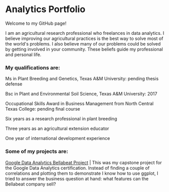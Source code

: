 # Analytics Portfolio
Welcome to my GitHub page!

I am an agricultural research professional who freelances in data analytics. I believe improving our agricultural practices is the best way to solve most of the world's problems. I also believe many of our problems could be solved by getting involved in your community. These beliefs guide my professional and personal life.

### My qualifications are:
Ms in Plant Breeding and Genetics, Texas A&M University: pending thesis defense

Bsc in Plant and Environmental Soil Science, Texas A&M University: 2017

Occupational Skills Award in Business Management from North Central Texas College: pending final course

Six years as a research professional in plant breeding

Three years as an agricultural extension educator

One year of international development experience

### Some of my projects are:
[Google Data Analytics Bellabeat Project](https://github.com/mrtolleson/Bellabeat-Case/blob/main/Bellabeat%20Summary.md) |
This was my capstone project for the Google Data Analytics certification. Instead of finding a couple of correlations and plotting them to demonstrate I know how to use ggplot, I tried to answer the business question at hand: what features can the Bellabeat company sell?
